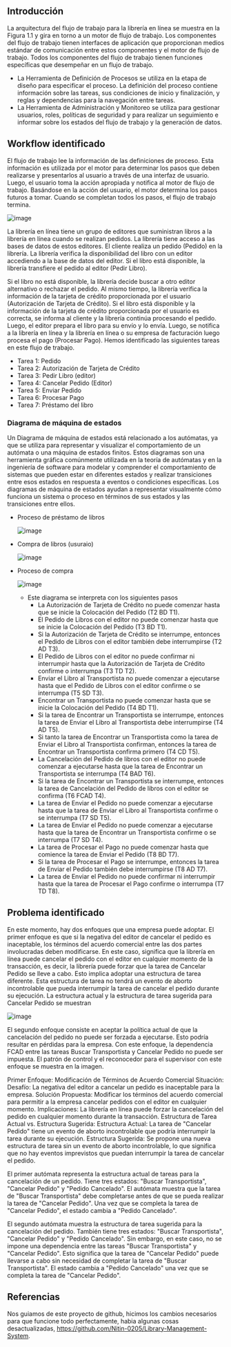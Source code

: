## Introducción

La arquitectura del flujo de trabajo para la librería en línea se muestra en la Figura 1.1 y gira en torno a un motor de flujo de trabajo. Los componentes del flujo de trabajo tienen interfaces de aplicación que proporcionan medios estándar de comunicación entre estos componentes y el motor de flujo de trabajo. Todos los componentes del flujo de trabajo tienen funciones específicas que desempeñar en un flujo de trabajo.

- La Herramienta de Definición de Procesos se utiliza en la etapa de diseño para especificar el proceso. La definición del proceso contiene información sobre las tareas, sus condiciones de inicio y finalización, y reglas y dependencias para la navegación entre tareas.
- La Herramienta de Administración y Monitoreo se utiliza para gestionar usuarios, roles, políticas de seguridad y para realizar un seguimiento e informar sobre los estados del flujo de trabajo y la generación de datos.

## Workflow identificado

El flujo de trabajo lee la información de las definiciones de proceso. Esta información es utilizada por el motor para determinar los pasos que deben realizarse y presentarlos al usuario a través de una interfaz de usuario. Luego, el usuario toma la acción apropiada y notifica al motor de flujo de trabajo. Basándose en la acción del usuario, el motor determina los pasos futuros a tomar. Cuando se completan todos los pasos, el flujo de trabajo termina.

![image](https://github.com/ariadna75m/ProyectoFinal_TDC/assets/83561363/7cd53f8d-db4d-4ab1-87c2-2dbf13a7f7ed)

La librería en línea tiene un grupo de editores que suministran libros a la librería en línea cuando se realizan pedidos. La librería tiene acceso a las bases de datos de estos editores. El cliente realiza un pedido (Pedido) en la librería. La librería verifica la disponibilidad del libro con un editor accediendo a la base de datos del editor. Si el libro está disponible, la librería transfiere el pedido al editor (Pedir Libro). 

Si el libro no está disponible, la librería decide buscar a otro editor alternativo o rechazar el pedido. Al mismo tiempo, la librería verifica la información de la tarjeta de crédito proporcionada por el usuario (Autorización de Tarjeta de Crédito). Si el libro está disponible y la información de la tarjeta de crédito proporcionada por el usuario es correcta, se informa al cliente y la librería continúa procesando el pedido. Luego, el editor prepara el libro para su envío y lo envía. Luego, se notifica a la librería en línea y la librería en línea o su empresa de facturación luego procesa el pago (Procesar Pago). Hemos identificado las siguientes tareas en este flujo de trabajo.

- Tarea 1: Pedido
- Tarea 2: Autorización de Tarjeta de Crédito
- Tarea 3: Pedir Libro (editor)
- Tarea 4: Cancelar Pedido (Editor)
- Tarea 5: Enviar Pedido
- Tarea 6: Procesar Pago
- Tarea 7: Préstamo del libro

### Diagrama de máquina de estados

Un Diagrama de máquina de estados está relacionado a los autómatas, ya que se utiliza para representar y visualizar el comportamiento de un autómata o una máquina de estados finitos. Estos diagramas son una herramienta gráfica comúnmente utilizada en la teoría de autómatas y en la ingeniería de software para modelar y comprender el comportamiento de sistemas que pueden estar en diferentes estados y realizar transiciones entre esos estados en respuesta a eventos o condiciones específicas. Los diagramas de máquina de estados ayudan a representar visualmente cómo funciona un sistema o proceso en términos de sus estados y las transiciones entre ellos.

- Proceso de préstamo de libros
  
  ![image](https://github.com/ariadna75m/ProyectoFinal_TDC/assets/83561363/9ad803c9-9eb4-4b77-8e00-a2359527c003)

- Compra de libros (usuraio)

  ![image](https://github.com/ariadna75m/ProyectoFinal_TDC/assets/83561363/c211284b-deee-4872-a8ce-282c4198ed20)

- Proceso de compra

  ![image](https://github.com/ariadna75m/ProyectoFinal_TDC/assets/83561363/e033d1da-5fb3-4aa6-9daa-40b285473239)

    - Este diagrama se interpreta con los siguientes pasos
      - La Autorización de Tarjeta de Crédito no puede comenzar hasta que se inicie la Colocación del Pedido (T2 BD T1).
      - El Pedido de Libros con el editor no puede comenzar hasta que se inicie la Colocación del Pedido (T3 BD T1).
      - Si la Autorización de Tarjeta de Crédito se interrumpe, entonces el Pedido de Libros con el editor también debe interrumpirse (T2 AD T3).
      - El Pedido de Libros con el editor no puede confirmar ni interrumpir hasta que la Autorización de Tarjeta de Crédito confirme o interrumpa (T3 TD T2).
      - Enviar el Libro al Transportista no puede comenzar a ejecutarse hasta que el Pedido de Libros con el editor confirme o se interrumpa (T5 SD T3).
      - Encontrar un Transportista no puede comenzar hasta que se inicie la Colocación del Pedido (T4 BD T1).
      - Si la tarea de Encontrar un Transportista se interrumpe, entonces la tarea de Enviar el Libro al Transportista debe interrumpirse (T4 AD T5).
      - Si tanto la tarea de Encontrar un Transportista como la tarea de Enviar el Libro al Transportista confirman, entonces la tarea de Encontrar un Transportista confirma primero (T4 CD T5).
      - La Cancelación del Pedido de libros con el editor no puede comenzar a ejecutarse hasta que la tarea de Encontrar un Transportista se interrumpa (T4 BAD T6).
      - Si la tarea de Encontrar un Transportista se interrumpe, entonces la tarea de Cancelación del Pedido de libros con el editor se confirma (T6 FCAD T4).
      - La tarea de Enviar el Pedido no puede comenzar a ejecutarse hasta que la tarea de Enviar el Libro al Transportista confirme o se interrumpa (T7 SD T5).
      - La tarea de Enviar el Pedido no puede comenzar a ejecutarse hasta que la tarea de Encontrar un Transportista confirme o se interrumpa (T7 SD T4).
      - La tarea de Procesar el Pago no puede comenzar hasta que comience la tarea de Enviar el Pedido (T8 BD T7).
      - Si la tarea de Procesar el Pago se interrumpe, entonces la tarea de Enviar el Pedido también debe interrumpirse (T8 AD T7).
      - La tarea de Enviar el Pedido no puede confirmar ni interrumpir hasta que la tarea de Procesar el Pago confirme o interrumpa (T7 TD T8).

## Problema identificado

En este momento, hay dos enfoques que una empresa puede adoptar. El primer enfoque es que si la negativa del editor de cancelar el pedido es inaceptable, los términos del acuerdo comercial entre las dos partes involucradas deben modificarse. En este caso, significa que la librería en línea puede cancelar el pedido con el editor en cualquier momento de la transacción, es decir, la librería puede forzar que la tarea de Cancelar Pedido se lleve a cabo. Esto implica adoptar una estructura de tarea diferente. Esta estructura de tarea no tendrá un evento de aborto incontrolable que pueda interrumpir la tarea de cancelar el pedido durante su ejecución. La estructura actual y la estructura de tarea sugerida para Cancelar Pedido se muestran 

![image](https://github.com/ariadna75m/ProyectoFinal_TDC/assets/83561363/4486eaf6-c464-40e0-92f6-9d5941b93bf9)

El segundo enfoque consiste en aceptar la política actual de que la cancelación del pedido no puede ser forzada a ejecutarse. Esto podría resultar en pérdidas para la empresa. Con este enfoque, la dependencia FCAD entre las tareas Buscar Transportista y Cancelar Pedido no puede ser impuesta. El patrón de control y el reconocedor para el supervisor con este enfoque se muestra en la imagen.

Primer Enfoque: Modificación de Términos de Acuerdo Comercial
Situación:
Desafío: La negativa del editor a cancelar un pedido es inaceptable para la empresa.
Solución Propuesta: Modificar los términos del acuerdo comercial para permitir a la empresa cancelar pedidos con el editor en cualquier momento.
Implicaciones:
La librería en línea puede forzar la cancelación del pedido en cualquier momento durante la transacción.
Estructura de Tarea Actual vs. Estructura Sugerida:
Estructura Actual: La tarea de "Cancelar Pedido" tiene un evento de aborto incontrolable que podría interrumpir la tarea durante su ejecución.
Estructura Sugerida: Se propone una nueva estructura de tarea sin un evento de aborto incontrolable, lo que significa que no hay eventos imprevistos que puedan interrumpir la tarea de cancelar el pedido.

El primer autómata representa la estructura actual de tareas para la cancelación de un pedido. Tiene tres estados: "Buscar Transportista", "Cancelar Pedido" y "Pedido Cancelado". El autómata muestra que la tarea de "Buscar Transportista" debe completarse antes de que se pueda realizar la tarea de "Cancelar Pedido". Una vez que se completa la tarea de "Cancelar Pedido", el estado cambia a "Pedido Cancelado".

El segundo autómata muestra la estructura de tarea sugerida para la cancelación del pedido. También tiene tres estados: "Buscar Transportista", "Cancelar Pedido" y "Pedido Cancelado". Sin embargo, en este caso, no se impone una dependencia entre las tareas "Buscar Transportista" y "Cancelar Pedido". Esto significa que la tarea de "Cancelar Pedido" puede llevarse a cabo sin necesidad de completar la tarea de "Buscar Transportista". El estado cambia a "Pedido Cancelado" una vez que se completa la tarea de "Cancelar Pedido".

## Referencias
Nos guiamos de este proyecto de github, hicimos los cambios necesarios para que funcione todo perfectamente, habia algunas cosas desactualizadas, https://github.com/Nitin-0205/Library-Management-System.

